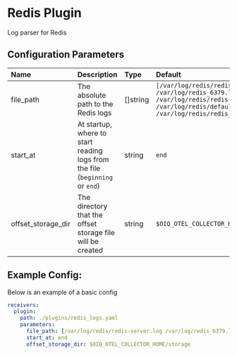 # Redis Plugin

Log parser for Redis

## Configuration Parameters

| Name | Description | Type | Default | Required | Values |
|:-- |:-- |:-- |:-- |:-- |:-- |
| file_path | The absolute path to the Redis logs | []string | `[/var/log/redis/redis-server.log /var/log/redis_6379.log /var/log/redis/redis.log /var/log/redis/default.log /var/log/redis/redis_6379.log]` | false |  |
| start_at | At startup, where to start reading logs from the file (`beginning` or `end`) | string | `end` | false | `beginning`, `end` |
| offset_storage_dir | The directory that the offset storage file will be created | string | `$OIQ_OTEL_COLLECTOR_HOME/storage` | false |  |

## Example Config:

Below is an example of a basic config

```yaml
receivers:
  plugin:
    path: ./plugins/redis_logs.yaml
    parameters:
      file_path: [/var/log/redis/redis-server.log /var/log/redis_6379.log /var/log/redis/redis.log /var/log/redis/default.log /var/log/redis/redis_6379.log]
      start_at: end
      offset_storage_dir: $OIQ_OTEL_COLLECTOR_HOME/storage
```
